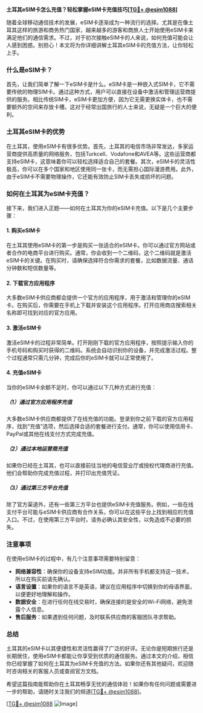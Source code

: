 **土耳其eSIM卡怎么充值？轻松掌握eSIM卡充值技巧[[TG💪+ @esim1088](https://t.me/s/esim1088)]**

随着全球移动通信技术的发展，eSIM卡逐渐成为一种流行的选择。尤其是在像土耳其这样的旅游和商务热门国家，越来越多的游客和商旅人士开始使用eSIM卡来满足他们的通信需求。不过，对于初次接触eSIM卡的人来说，如何充值可能会让人感到困惑。别担心！本文将为你详细讲解土耳其eSIM卡的充值方法，让你轻松上手。

### 什么是eSIM卡？

首先，让我们简单了解一下eSIM卡是什么。eSIM卡是一种嵌入式SIM卡，它不需要传统的物理SIM卡。通过这种方式，用户可以直接在设备中激活和管理运营商提供的服务。相比传统SIM卡，eSIM卡更加方便，因为它无需更换实体卡，也不需要额外的空间来存放卡槽。这对于经常出国旅行的人士来说，无疑是一个巨大的便利。

### 土耳其eSIM卡的优势

在土耳其，使用eSIM卡有很多优势。首先，土耳其的电信市场非常发达，多家运营商提供高质量的网络服务，包括Turkcell、Vodafone和AVEA等。这些运营商都支持eSIM卡，这意味着你可以轻松选择适合自己的套餐。其次，eSIM卡的灵活性极高，你可以在多个国家和地区使用同一张卡，而无需担心国际漫游费用。此外，由于eSIM卡不需要物理操作，它还能有效防止SIM卡丢失或损坏的问题。

### 如何在土耳其为eSIM卡充值？

接下来，我们进入正题——如何在土耳其为你的eSIM卡充值。以下是几个主要步骤：

#### 1. **购买eSIM卡**

在土耳其使用eSIM卡的第一步是购买一张适合的eSIM卡。你可以通过官方网站或者合作的电商平台进行购买。通常，你会收到一个二维码，这个二维码就是激活eSIM卡的关键。在购买时，请确保选择符合你需求的套餐，比如数据流量、通话分钟数和短信数量等。

#### 2. **下载官方应用程序**

大多数eSIM卡供应商都会提供一个官方的应用程序，用于激活和管理你的eSIM卡。在购买后，你需要在手机上下载并安装这个应用程序。打开应用商店搜索相关名称即可找到对应的官方应用。

#### 3. **激活eSIM卡**

激活eSIM卡的过程非常简单。打开刚刚下载的官方应用程序，按照提示输入你的手机号码和购买时获得的二维码。系统会自动识别你的设备，并完成激活过程。整个过程通常只需几分钟，完成后你的eSIM卡就可以正常使用了。

#### 4. **充值eSIM卡**

当你的eSIM卡余额不足时，你可以通过以下几种方式进行充值：

##### （1）通过官方应用程序充值

大多数eSIM卡供应商都提供了在线充值的功能。登录到你之前下载的官方应用程序，找到“充值”选项，然后选择合适的套餐进行支付。通常，你可以使用信用卡、PayPal或其他在线支付方式完成充值。

##### （2）通过本地运营商充值

如果你已经在土耳其，也可以直接前往当地的电信营业厅或授权代理商进行充值。他们会帮助你完成充值过程，并打印出充值凭证。

##### （3）通过第三方平台充值

除了官方渠道外，还有一些第三方平台也提供eSIM卡充值服务。例如，一些在线支付平台可能与eSIM卡供应商有合作关系，你可以在这些平台上找到相应的充值入口。不过，在使用第三方平台时，请务必确认其安全性，以免造成不必要的损失。

### 注意事项

在使用eSIM卡的过程中，有几个注意事项需要特别留意：

- **网络兼容性**：确保你的设备支持eSIM功能。并非所有手机都支持这一技术，所以在购买前请先确认。
- **语言设置**：如果你的语言不是英语，建议在应用程序中切换到你的母语界面，以便更好地理解和操作。
- **数据安全**：在进行任何在线交易时，确保连接的是安全的Wi-Fi网络，避免泄露个人信息。
- **售后服务**：如果遇到任何问题，及时联系供应商的客服团队寻求帮助。

### 总结

土耳其的eSIM卡以其便捷性和灵活性赢得了广泛的好评。无论你是短期旅行还是长期居住，使用eSIM卡都能让你享受到优质的通信服务。通过本文的介绍，相信你已经掌握了如何在土耳其为eSIM卡充值的方法。如果你还有其他疑问，欢迎随时咨询相关的客服人员或查阅官方文档。

希望这篇指南能帮助你在土耳其畅享无忧的通信体验！如果你有任何问题或需要进一步的帮助，请随时关注我们的频道[[TG💪+ @esim1088](https://t.me/s/esim1088)]。

[[TG💪+ @esim1088](https://t.me/s/esim1088) ![Image](https://i.postimg.cc/4NQfJmqS/Snipaste-2025-05-13-00-14-12.png)]